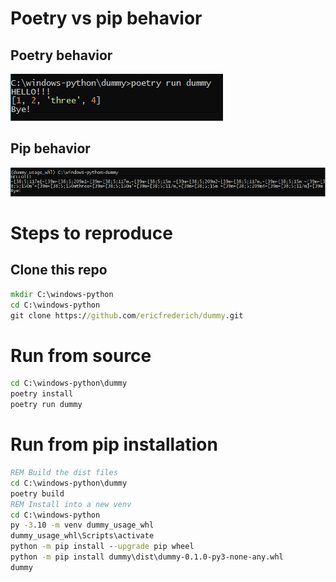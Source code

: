 # Poetry vs pip behavior

## Poetry behavior
![Poetry Behavior](poetry.png)

## Pip behavior
![Pip Behavior](pip.png)

# Steps to reproduce

## Clone this repo

```bat
mkdir C:\windows-python
cd C:\windows-python
git clone https://github.com/ericfrederich/dummy.git
```

# Run from source
```bat
cd C:\windows-python\dummy
poetry install
poetry run dummy
```

# Run from pip installation

```bat
REM Build the dist files
cd C:\windows-python\dummy
poetry build
REM Install into a new venv
cd C:\windows-python
py -3.10 -m venv dummy_usage_whl
dummy_usage_whl\Scripts\activate
python -m pip install --upgrade pip wheel
python -m pip install dummy\dist\dummy-0.1.0-py3-none-any.whl
dummy
```
